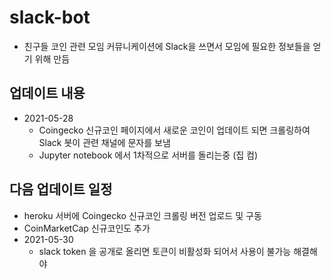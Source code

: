 # slack-bot
- 친구들 코인 관련 모임 커뮤니케이션에 Slack을 쓰면서 모임에 필요한 정보들을 얻기 위해 만듬

## 업데이트 내용

- 2021-05-28
  - Coingecko 신규코인 페이지에서 새로운 코인이 업데이트 되면 크롤링하여 Slack 봇이 관련 채널에 문자를 보냄
  - Jupyter notebook 에서 1차적으로 서버를 돌리는중 (집 컴)


## 다음 업데이트 일정
- heroku 서버에 Coingecko 신규코인 크롤링 버전 업로드 및 구동
- CoinMarketCap 신규코인도 추가
- 2021-05-30
  - slack token 을 공개로 올리면 토큰이 비활성화 되어서 사용이 불가능 해결해야 
